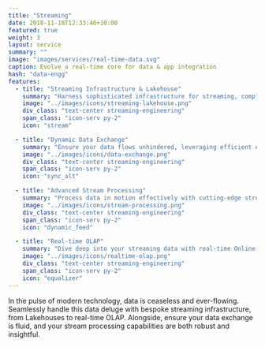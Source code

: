 ```yaml
---
title: "Streaming"
date: 2018-11-18T12:33:46+10:00
featured: true
weight: 3
layout: service
summary: ""
image: "images/services/real-time-data.svg"
caption: Evolve a real-time core for data & app integration
hash: "data-engg"
features:
  - title: "Streaming Infrastructure & Lakehouse"
    summary: "Harness sophisticated infrastructure for streaming, complemented by the Lakehouse paradigm, blending the best of data lakes and data warehouses."
    image: "../images/icons/streaming-lakehouse.png"
    div_class: "text-center streaming-engineering"
    span_class: "icon-serv py-2"
    icon: "stream"

  - title: "Dynamic Data Exchange"
    summary: "Ensure your data flows unhindered, leveraging efficient exchange mechanisms that prioritize both speed and integrity."
    image: "../images/icons/data-exchange.png"
    div_class: "text-center streaming-engineering"
    span_class: "icon-serv py-2"
    icon: "sync_alt"

  - title: "Advanced Stream Processing"
    summary: "Process data in motion effectively with cutting-edge stream processing tools, transforming raw data into meaningful insights on the fly."
    image: "../images/icons/stream-processing.png"
    div_class: "text-center streaming-engineering"
    span_class: "icon-serv py-2"
    icon: "dynamic_feed"

  - title: "Real-time OLAP"
    summary: "Dive deep into your streaming data with real-time Online Analytical Processing, enabling dynamic querying and multi-dimensional analysis."
    image: "../images/icons/realtime-olap.png"
    div_class: "text-center streaming-engineering"
    span_class: "icon-serv py-2"
    icon: "equalizer"
---
```


In the pulse of modern technology, data is ceaseless and ever-flowing. Seamlessly handle this data deluge with bespoke streaming infrastructure, from Lakehouses to real-time OLAP. Alongside, ensure your data exchange is fluid, and your stream processing capabilities are both robust and insightful.
